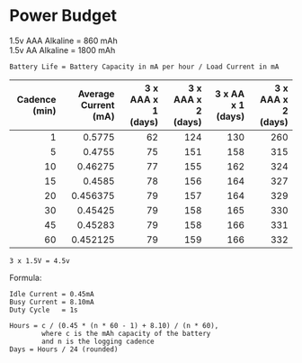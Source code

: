 # Power Budget

1.5v AAA Alkaline = 860 mAh  
1.5v AA  Alkaline = 1800 mAh

```
Battery Life = Battery Capacity in mA per hour / Load Current in mA
```
|Cadence (min)|Average Current (mA)|3 x AAA x 1 (days)|3 x AAA x 2 (days)|3 x AA x 1 (days)|3 x AAA x 2 (days)|
|--:|--:|--:|--:|--:|--:|
|1|0.5775|62|124|130|260|
|5|0.4755|75|151|158|315|
|10|0.46275|77|155|162|324|
|15|0.4585|78|156|164|327|
|20|0.456375|79|157|164|329|
|30|0.45425|79|158|165|330|
|45|0.45283|79|158|166|331|
|60|0.452125|79|159|166|332|

```
3 x 1.5V = 4.5v
```

Formula:
```
Idle Current = 0.45mA
Busy Current = 8.10mA
Duty Cycle   = 1s

Hours = c / (0.45 * (n * 60 - 1) + 8.10) / (n * 60), 
        where c is the mAh capacity of the battery 
        and n is the logging cadence
Days = Hours / 24 (rounded)
```
